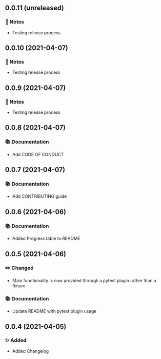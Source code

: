 0.0.11 (unreleased)
-------------------

### :notebook: Notes

- Testing release process


0.0.10 (2021-04-07)
-------------------

### :notebook: Notes

- Testing release process


0.0.9 (2021-04-07)
------------------

### :notebook: Notes

- Testing release process


0.0.8 (2021-04-07)
------------------

### :books: Documentation

- Add CODE OF CONDUCT


0.0.7 (2021-04-07)
------------------

### :books: Documentation

- Add CONTRIBUTING guide


0.0.6 (2021-04-06)
------------------


### :books: Documentation

- Added Progress table to README


0.0.5 (2021-04-06)
------------------

### :pencil2: Changed

- Main functionality is now provided through a pytest plugin rather than a fixture

### :books: Documentation

- Update README with pytest plugin usage

0.0.4 (2021-04-05)
------------------

### :sparkles: Added

- Added Changelog
